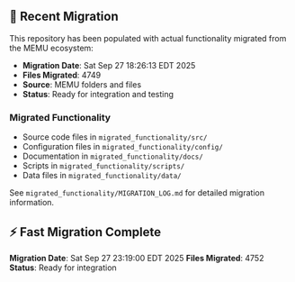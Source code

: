 
## 🔄 Recent Migration

This repository has been populated with actual functionality migrated from the MEMU ecosystem:

- **Migration Date**: Sat Sep 27 18:26:13 EDT 2025
- **Files Migrated**:     4749
- **Source**: MEMU folders and files
- **Status**: Ready for integration and testing

### Migrated Functionality
- Source code files in `migrated_functionality/src/`
- Configuration files in `migrated_functionality/config/`
- Documentation in `migrated_functionality/docs/`
- Scripts in `migrated_functionality/scripts/`
- Data files in `migrated_functionality/data/`

See `migrated_functionality/MIGRATION_LOG.md` for detailed migration information.


## ⚡ Fast Migration Complete

**Migration Date**: Sat Sep 27 23:19:00 EDT 2025
**Files Migrated**:     4752
**Status**: Ready for integration

